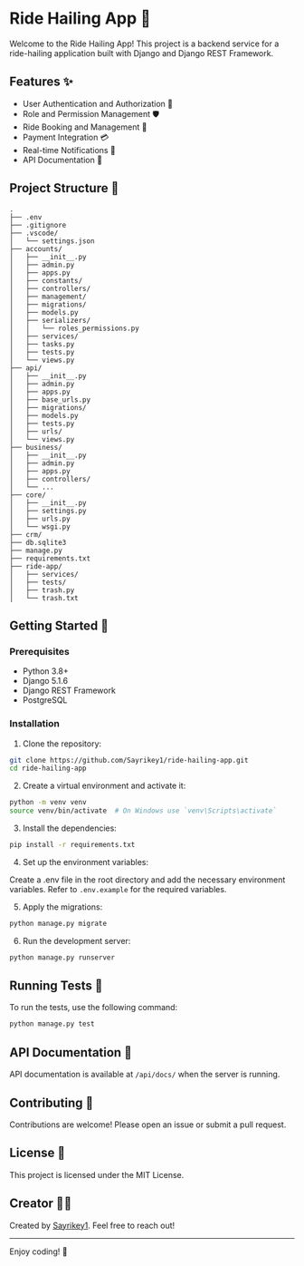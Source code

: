 # Ride Hailing App 🚗

Welcome to the Ride Hailing App! This project is a backend service for a ride-hailing application built with Django and Django REST Framework.

## Features ✨

- User Authentication and Authorization 🔐
- Role and Permission Management 🛡️
- Ride Booking and Management 🚕
- Payment Integration 💳
- Real-time Notifications 📲
- API Documentation 📄

## Project Structure 📁

```
.
├── .env
├── .gitignore
├── .vscode/
│   └── settings.json
├── accounts/
│   ├── __init__.py
│   ├── admin.py
│   ├── apps.py
│   ├── constants/
│   ├── controllers/
│   ├── management/
│   ├── migrations/
│   ├── models.py
│   ├── serializers/
│   │   └── roles_permissions.py
│   ├── services/
│   ├── tasks.py
│   ├── tests.py
│   └── views.py
├── api/
│   ├── __init__.py
│   ├── admin.py
│   ├── apps.py
│   ├── base_urls.py
│   ├── migrations/
│   ├── models.py
│   ├── tests.py
│   ├── urls/
│   └── views.py
├── business/
│   ├── __init__.py
│   ├── admin.py
│   ├── apps.py
│   ├── controllers/
│   └── ...
├── core/
│   ├── __init__.py
│   ├── settings.py
│   ├── urls.py
│   └── wsgi.py
├── crm/
├── db.sqlite3
├── manage.py
├── requirements.txt
├── ride-app/
│   ├── services/
│   ├── tests/
│   ├── trash.py
│   └── trash.txt
```

## Getting Started 🚀

### Prerequisites

- Python 3.8+
- Django 5.1.6
- Django REST Framework
- PostgreSQL

### Installation

1. Clone the repository:

```sh
git clone https://github.com/Sayrikey1/ride-hailing-app.git
cd ride-hailing-app
```

2. Create a virtual environment and activate it:

```sh
python -m venv venv
source venv/bin/activate  # On Windows use `venv\Scripts\activate`
```

3. Install the dependencies:

```sh
pip install -r requirements.txt
```

4. Set up the environment variables:

Create a .env file in the root directory and add the necessary environment variables. Refer to `.env.example` for the required variables.

5. Apply the migrations:

```sh
python manage.py migrate
```

6. Run the development server:

```sh
python manage.py runserver
```

## Running Tests 🧪

To run the tests, use the following command:

```sh
python manage.py test
```

## API Documentation 📄

API documentation is available at `/api/docs/` when the server is running.

## Contributing 🤝

Contributions are welcome! Please open an issue or submit a pull request.

## License 📜

This project is licensed under the MIT License.

## Creator 👨‍💻

Created by [Sayrikey1](https://github.com/Sayrikey1). Feel free to reach out!

---

Enjoy coding! 🚀